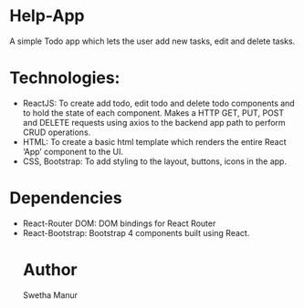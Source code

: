 # Help-App
A simple Todo app which lets the user add new tasks, edit and delete tasks. 

# Technologies:
<ul>
  <li>ReactJS: To create add todo, edit todo and delete todo components and to hold the state of each component. Makes a HTTP GET, PUT, POST and DELETE requests using axios to the backend app path to perform CRUD operations.</li>
  <li>	HTML: To create a basic html template which renders the entire React ‘App’ component to the UI.</li>
  <li> 	CSS, Bootstrap: To add styling to the layout, buttons, icons in the app.</li>

</ul>

# Dependencies
<ul>
  <li>React-Router DOM: DOM bindings for React Router</li>
  <li> React-Bootstrap: Bootstrap 4 components built using React.</li>

# Author
Swetha Manur

